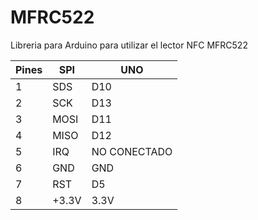 MFRC522
=======

Libreria para Arduino para utilizar el lector NFC MFRC522

Pines | SPI      | UNO
------|----------|------
  1   | SDS      |  D10
  2   | SCK      |  D13
  3   | MOSI     |  D11
  4   | MISO     |  D12
  5   | IRQ      |  NO CONECTADO
  6   | GND      |  GND
  7   | RST      |  D5  
  8   | +3.3V    |  3.3V
